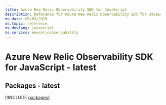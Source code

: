 ```yaml
---
title: Azure New Relic Observability SDK for JavaScript
description: Reference for Azure New Relic Observability SDK for JavaScript
ms.date: 06/03/2025
ms.topic: reference
ms.devlang: javascript
ms.service: newrelicobservability
---
```

# Azure New Relic Observability SDK for JavaScript - latest
## Packages - latest
[!INCLUDE [packages](new-relic-observability-index.md)]